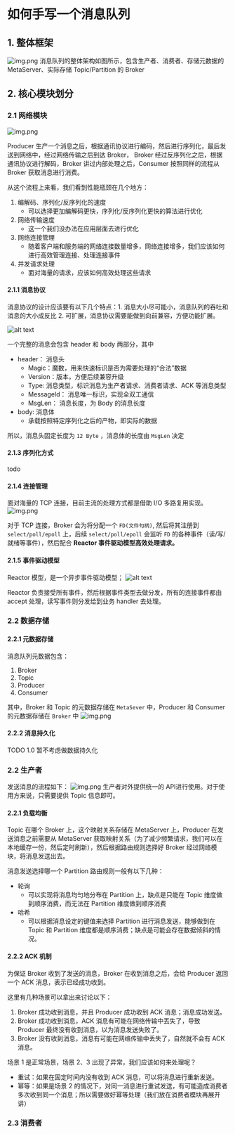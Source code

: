 # 如何手写一个消息队列
## 1. 整体框架
![img.png](整体架构.png)
消息队列的整体架构如图所示，包含生产者、消费者、存储元数据的 MetaServer、实际存储 Topic/Partition 的 Broker

## 2. 核心模块划分
### 2.1 网络模块
![img.png](网络通讯.png)

Producer 生产一个消息之后，根据通讯协议进行编码，然后进行序列化，最后发送到网络中，经过网络传输之后到达 Broker， Broker 经过反序列化之后，根据通讯协议进行解码，Broker 讲过内部处理之后，Consumer 按照同样的流程从 Broker 获取消息进行消费。

从这个流程上来看，我们看到性能瓶颈在几个地方：
1. 编解码、序列化/反序列化的速度
   * 可以选择更加编解码更快，序列化/反序列化更快的算法进行优化
2. 网络传输速度
   * 这一个我们没办法在应用层面去进行优化 
3. 网络连接管理
   * 随着客户端和服务端的网络连接数量增多，网络连接增多，我们应该如何进行高效管理连接、处理连接事件
4. 并发请求处理
   * 面对海量的请求，应该如何高效处理这些请求

#### 2.1.1 消息协议
消息协议的设计应该要有以下几个特点：1. 消息大小尽可能小，消息队列的吞吐和消息的大小成反比  2. 可扩展，消息协议需要能做到向前兼容，方便功能扩展。

![alt text](消息协议设计.png)

一个完整的消息会包含 header 和 body 两部分，其中
* header： 消息头
  * Magic：魔数，用来快速标识是否为需要处理的“合法”数据
  * Version：版本，方便后续兼容升级
  * Type: 消息类型，标识消息为生产者请求、消费者请求、ACK 等消息类型
  * MessageId： 消息唯一标识，实现全双工通信
  * MsgLen： 消息长度，为 Body 的消息长度
* body: 消息体
  * 承载按照特定序列化之后的产物，即实际的数据

所以，消息头固定长度为 `12 Byte` ，消息体的长度由 `MsgLen` 决定
#### 2.1.3 序列化方式
todo
#### 2.1.4 连接管理
面对海量的 TCP 连接，目前主流的处理方式都是借助 I/O 多路复用实现。
![img.png](io多路复用.png)

对于 TCP 连接，Broker 会为将分配一个 `FD(文件句柄)`, 然后将其注册到 `select/poll/epoll` 上，后续 `select/poll/epoll` 会监听 `FD` 的各种事件（读/写/就绪等事件），然后配合 **Reactor 事件驱动模型高效处理请求。**
#### 2.1.5 事件驱动模型
Reactor 模型，是一个异步事件驱动模型；
![alt text](reactor.png)

Reactor 负责接受所有事件，然后根据事件类型去做分发，所有的连接事件都由 accept 处理，读写事件则分发给到业务 handler 去处理。

### 2.2 数据存储
#### 2.2.1 元数据存储
消息队列元数据包含：
1. Broker
2. Topic
3. Producer
4. Consumer

其中，Broker 和 Topic 的元数据存储在 `MetaSever` 中，Producer 和 Consumer 的元数据存储在 `Broker` 中
![img.png](元数据存储.png)

#### 2.2.2 消息持久化
TODO 1.0 暂不考虑做数据持久化
### 2.2 生产者
发送消息的流程如下：
![img.png](producer.png)
生产者对外提供统一的 API进行使用。对于使用方来说，只需要提供 Topic 信息即可。

#### 2.2.1 负载均衡
Topic 在哪个 Broker 上，这个映射关系存储在 MetaServer 上，Producer 在发送消息之前需要从 MetaServer 获取映射关系（为了减少频繁请求，我们可以在本地缓存一份，然后定时刷新），然后根据路由规则选择好 Broker 经过网络模块，将消息发送出去。

消息发送选择哪一个 Partition 路由规则一般有以下几种：
* 轮询
  * 可以实现将消息均匀地分布在 Partition 上，缺点是只能在 Topic 维度做到顺序消费，而无法在 Partition 维度做到顺序消费
* 哈希
  * 可以根据消息设定的键值来选择 Partition 进行消息发送，能够做到在 Topic 和 Partition 维度都是顺序消费；缺点是可能会存在数据倾斜的情况。

#### 2.2.2 ACK 机制
为保证 Broker 收到了发送的消息，Broker 在收到消息之后，会给 Producer 返回一个 ACK 消息，表示已经成功收到。

这里有几种场景可以拿出来讨论以下：
1. Broker 成功收到消息，并且 Producer 成功收到 ACK 消息；消息成功发送。
2. Broker 成功收到消息，ACK 消息有可能在网络传输中丟失了，导致 Producer 最终没有收到消息，以为消息发送失败了。
3. Broker 没有收到消息，消息有可能在网络传输中丢失了，自然就不会有 ACK 消息。

场景 1 是正常场景，场景 2、3 出现了异常，我们应该如何来处理呢？
* 重试：如果在固定时间内没有收到 ACK 消息，可以将消息进行重新发送。 
* 幂等：如果是场景 2 的情况下，对同一消息进行重试发送，有可能造成消费者多次收到同一个消息；所以需要做好幂等处理（我们放在消费者模块再展开讲）

### 2.3 消费者































